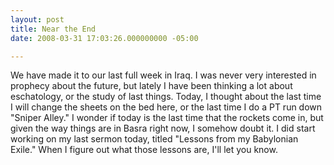 ```yaml
---
layout: post
title: Near the End
date: 2008-03-31 17:03:26.000000000 -05:00

---
```

<p>We have made it to our last full week in Iraq. I was never very interested in prophecy about the future, but lately I have been thinking a lot about eschatology, or the study of last things. Today, I thought about the last time I will change the sheets on the bed here, or the last time I do a PT run down "Sniper Alley." I wonder if today is the last time that the rockets come in, but given the way things are in Basra right now, I somehow doubt it. I did start working on my last sermon today, titled "Lessons from my Babylonian Exile." When I figure out what those lessons are, I'll let you know. </p>
